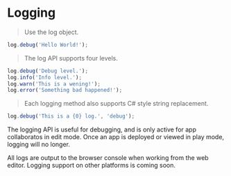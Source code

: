 # Logging

> Use the log object.

```javascript
log.debug('Hello World!');
```

> The log API supports four levels.

``` javascript
log.debug('Debug level.');
log.info('Info level.');
log.warn('This is a wening!');
log.error('Something bad happened!');
```

> Each logging method also supports C# style string replacement.

```javascript
log.debug('This is a {0} log.', 'debug');
```

The logging API is useful for debugging, and is only active for app collaboratos in edit mode. Once an app is deployed or viewed in play mode, logging will no longer.

All logs are output to the browser console when working from the web editor. Logging support on other platforms is coming soon.
